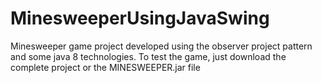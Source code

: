 # MinesweeperUsingJavaSwing

Minesweeper game project developed using the observer project pattern and some java 8 technologies.
To test the game, just download the complete project or the MINESWEEPER.jar file
